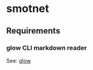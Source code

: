 # smotnet

## Requirements

### glow CLI markdown reader

See: [glow](https://github.com/charmbracelet/glow)

